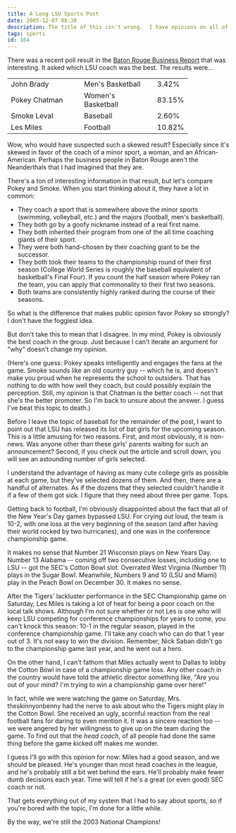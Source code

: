 ```yaml
---
title: A Long LSU Sports Post
date: 2005-12-07 08:30
description: The title of this isn't wrong.  I have opinions on all of the major sport coaches at LSU.
tags: sports
id: 164
---
```

There was a recent poll result in the <a href="http://www.businessreport.com" target="_blank">Baton Rouge Business Report</a> that was interesting.  It asked which LSU coach was the best.  The results were...

<table cellpading="15"><tr><td width=150>John Brady</td><td width=150>Men's Basketball</td><td>3.42%</td></tr><tr><td>Pokey Chatman</td><td>Women's Basketball</td><td>83.15%</td></tr><tr><td>Smoke Leval</td><td>Baseball</td><td>2.60%</td></tr><tr><td>Les Miles</td><td>Football</td><td>10.82%</td></tr></table>


Wow, who would have suspected such a skewed result?  Especially since it's skewed in favor of the coach of a minor sport, a woman, and an African-American.  Perhaps the business people in Baton Rouge aren't the Neanderthals that I had imagined that they are.

There's a ton of interesting information in that result, but let's compare Pokey and Smoke.  When you start thinking about it, they have a lot in common:

<ul><li>They coach a sport that is somewhere above the minor sports (swimming, volleyball, etc.) and the majors (football, men's basketball).

</li><li>They both go by a goofy nickname instead of a real first name.

</li><li>They both inherited their program from one of the all time coaching giants of their sport.

</li><li>They were both hand-chosen by their coaching giant to be the successor.

</li><li>They both took their teams to the championship round of their first season (College World Series is roughly the baseball equivalent of basketball's Final Four).  If you count the half season where Pokey ran the team, you can apply that commonality to their first two seasons.

</li><li>Both teams are consistently highly ranked during the course of their seasons.</li></ul>

So what is the difference that makes public opinion favor Pokey so strongly?  I don't have the foggiest idea.

But don't take this to mean that I disagree.  In my mind, Pokey is obviously the best coach in the group.  Just because I can't iterate an argument for "why" doesn't change my opinion.  

(Here's one guess:  Pokey speaks intelligently and engages the fans at the game.  Smoke sounds like an old country guy -- which he is, and doesn't make you proud when he represents the school to outsiders.  That has nothing to do with how well they coach, but could possibly explain the perception.  Still, my opinion is that Chatman is the better coach -- not that she's the better promoter.  So I'm back to unsure about the answer.  I guess I've beat this topic to death.)

Before I leave the topic of baseball for the remainder of the post, I want to point out that LSU has released its list of bat girls for the upcoming season.  This is a little amusing for two reasons.  First, and most obviously, it is non-news.  Was anyone other than these girls' parents waiting for such an announcement?  Second, if you check out the article and scroll down, you will see an astounding number of girls selected. 
 
I understand the advantage of having as many cute college girls as possible at each game, but they've selected dozens of them.  And then, there are a handful of alternates.  As if the dozens that they selected couldn't handle it if a few of them got sick.  I figure that they need about three per game.  Tops.

Getting back to football, I'm obviously disappointed about the fact that all of the New Year's Day games bypassed LSU.  For crying out loud, the team is 10-2, with one loss at the very beginning of the season (and after having their world rocked by two hurricanes), and one was in the conference championship game.

It makes no sense that Number 21 Wisconsin plays on New Years Day.  Number 13 Alabama -- coming off two consecutive losses, including one to LSU -- got the SEC's Cotton Bowl slot.  Overrated West Virginia (Number 11) plays in the Sugar Bowl.  Meanwhile, Numbers 9 and 10 (LSU and Miami) play in the Peach Bowl on December 30.  It makes no sense.

After the Tigers' lackluster performance in the SEC Championship game on Saturday, Les Miles is taking a lot of heat for being a poor coach on the local talk shows.  Although I'm not sure whether or not Les is one who will keep LSU competing for conference championships for years to come, you can't knock this season:  10-1 in the regular season, played in the conference championship game.  I'll take any coach who can do that 1 year out of 3.  It's not easy to win the division.  Remember, Nick Saban didn't go to the championship game last year, and he went out a hero.

On the other hand, I can't fathom that Miles actually went to Dallas to lobby the Cotton Bowl in case of a championship game loss.  Any other coach in the country would have told the athletic director something like, "Are you out of your mind?  I'm trying to win a championship game over here!"

In fact, while we were watching the game on Saturday, Mrs. theskinnyonbenny had the nerve to ask about who the Tigers might play in the Cotton Bowl.  She received an ugly, scornful reaction from the real football fans for daring to even mention it.  It was a sincere reaction too -- we were angered by her willingness to give up on the team during the game.  To find out that the *head coach*, of all people had done the same thing before the game kicked off makes me wonder.

I guess I'll go with this opinion for now:  Miles had a good season, and we should be pleased.  He's younger than most head coaches in the league, and he's probably still a bit wet behind the ears.  He'll probably make fewer dumb decisions each year.  Time will tell if he's a great (or even good) SEC coach or not.

That gets everything out of my system that I had to say about sports, so if you're bored with the topic, I'm done for a little while.

By the way, we're still the 2003 National Champions!
